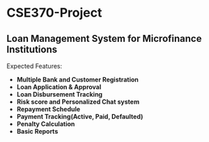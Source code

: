 # CSE370-Project

## Loan Management System for Microfinance Institutions

Expected Features:
- **Multiple Bank and Customer Registration**
- **Loan Application & Approval**
- **Loan Disbursement Tracking**
- **Risk score and Personalized Chat system**
- **Repayment Schedule**
- **Payment Tracking(Active, Paid, Defaulted)**
- **Penalty Calculation**
- **Basic Reports**
